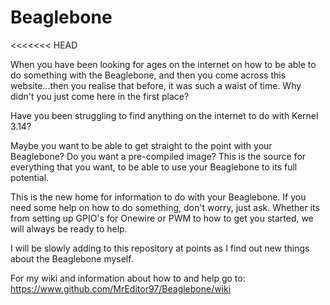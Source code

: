 # Beaglebone
<<<<<<< HEAD

When you have been looking for ages on the internet on how to be able to do something with the Beaglebone, and then you come across this website...then you realise that before, it was such a waist of time. Why didn't you just come here in the first place?

Have you been struggling to find anything on the internet to do with Kernel 3.14?

Maybe you want to be able to get straight to the point with your Beaglebone?
Do you want a pre-compiled image?
This is the source for everything that you want, to be able to use your Beaglebone to its full potential.

This is the new home for information to do with your Beaglebone. If you need some help on how to do something, don't worry, just ask. Whether its from setting up GPIO's for Onewire or PWM to how to get you started, we will always be ready to help.

I will be slowly adding to this repository at points as I find out new things about the Beaglebone myself.

For my wiki and information about how to and help go to: https://www.github.com/MrEditor97/Beaglebone/wiki